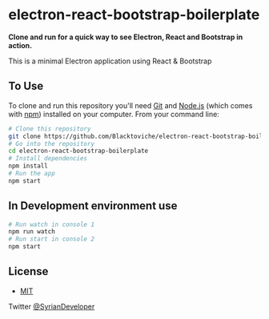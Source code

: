 # electron-react-bootstrap-boilerplate

**Clone and run for a quick way to see Electron, React and Bootstrap in action.**

This is a minimal Electron application using React & Bootstrap

## To Use

To clone and run this repository you'll need [Git](https://git-scm.com) and [Node.js](https://nodejs.org/en/download/) (which comes with [npm](http://npmjs.com)) installed on your computer. From your command line:

```bash
# Clone this repository
git clone https://github.com/Blacktoviche/electron-react-bootstrap-boilerplate
# Go into the repository
cd electron-react-bootstrap-boilerplate
# Install dependencies
npm install
# Run the app
npm start
```

## In Development environment use

```bash
# Run watch in console 1
npm run watch
# Run start in console 2
npm start
```

## License
- [MIT](LICENSE)

Twitter [@SyrianDeveloper](https://www.twitter.com/SyrianDeveloper)
